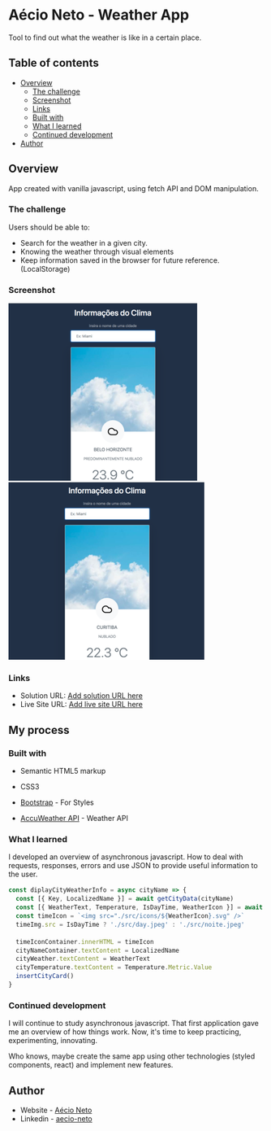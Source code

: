 # Aécio Neto - Weather App

Tool to find out what the weather is like in a certain place.

## Table of contents

- [Overview](#overview)
  - [The challenge](#the-challenge)
  - [Screenshot](#screenshot)
  - [Links](#links)
  - [Built with](#built-with)
  - [What I learned](#what-i-learned)
  - [Continued development](#continued-development)
- [Author](#author)


## Overview

App created with vanilla javascript, using fetch API and DOM manipulation. 

### The challenge

Users should be able to:

- Search for the weather in a given city.
- Knowing the weather through visual elements
- Keep information saved in the browser for future reference. (LocalStorage)

### Screenshot

![](./print/belo%20horizonte.png)
![](./print/curitiba.png)

### Links

- Solution URL: [Add solution URL here](https://your-solution-url.com)
- Live Site URL: [Add live site URL here](https://aecioneto.com.br/projetos/weather-app)

## My process

### Built with

- Semantic HTML5 markup
- CSS3

- [Bootstrap](https://getbootstrap.com/) - For Styles
- [AccuWeather API](https://developer.accuweather.com/apis) - Weather API


### What I learned

I developed an overview of asynchronous javascript. How to deal with requests, responses, errors and use JSON to provide useful information to the user.

```js
const diplayCityWeatherInfo = async cityName => {
  const [{ Key, LocalizedName }] = await getCityData(cityName)
  const [{ WeatherText, Temperature, IsDayTime, WeatherIcon }] = await getCityWeather(Key)
  const timeIcon = `<img src="./src/icons/${WeatherIcon}.svg" />`
  timeImg.src = IsDayTime ? './src/day.jpeg' : './src/noite.jpeg'
 
  timeIconContainer.innerHTML = timeIcon
  cityNameContainer.textContent = LocalizedName
  cityWeather.textContent = WeatherText
  cityTemperature.textContent = Temperature.Metric.Value
  insertCityCard()
}
```

### Continued development

I will continue to study asynchronous javascript. That first application gave me an overview of how things work. Now, it's time to keep practicing, experimenting, innovating.

Who knows, maybe create the same app using other technologies (styled components, react) and implement new features.

## Author

- Website - [Aécio Neto](https://www.aecioneto.com.br)
- Linkedin - [aecio-neto](https://www.linkedin.com/in/aecio-neto)

